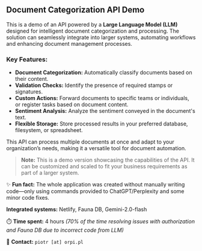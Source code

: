 ## Document Categorization API Demo

This is a demo of an API powered by a **Large Language Model (LLM)** designed for intelligent document categorization and processing. The solution can seamlessly integrate into larger systems, automating workflows and enhancing document management processes.

### Key Features:
- **Document Categorization:** Automatically classify documents based on their content.
- **Validation Checks:** Identify the presence of required stamps or signatures.
- **Custom Actions:** Forward documents to specific teams or individuals, or register tasks based on document content.
- **Sentiment Analysis:** Analyze the sentiment conveyed in the document's text.
- **Flexible Storage:** Store processed results in your preferred database, filesystem, or spreadsheet.

This API can process multiple documents at once and adapt to your organization’s needs, making it a versatile tool for document automation.

> **Note:** This is a demo version showcasing the capabilities of the API. It can be customized and scaled to fit your business requirements as part of a larger system.

✨ **Fun fact:** The whole application was created without manually writing code—only using commands provided to ChatGPT/Perplexity and some minor code fixes.

**Integrated systems:** Netlify, Fauna DB, Gemini-2.0-flash

⏱️ **Time spent:** 4 hours *(70% of the time resolving issues with authorization and Fauna DB due to incorrect code from LLM)*

📧 **Contact:** `piotr [at] orpi.pl`
